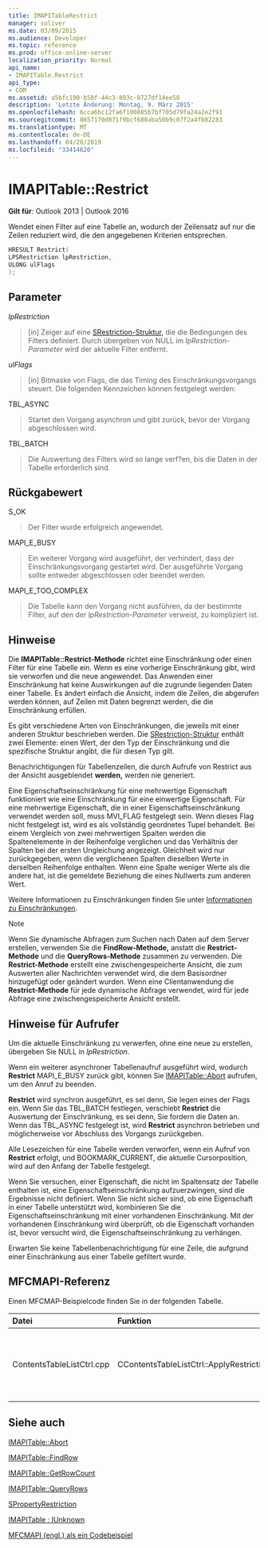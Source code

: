 ```yaml
---
title: IMAPITableRestrict
manager: soliver
ms.date: 03/09/2015
ms.audience: Developer
ms.topic: reference
ms.prod: office-online-server
localization_priority: Normal
api_name:
- IMAPITable.Restrict
api_type:
- COM
ms.assetid: a5bfc190-b58f-44c3-893c-8727df14ee58
description: 'Letzte Änderung: Montag, 9. März 2015'
ms.openlocfilehash: 6cca6bc12fa6f100885b7bf705d79fa24a2e2f91
ms.sourcegitcommit: 8657170d071f9bcf680aba50b9c07f2a4fb82283
ms.translationtype: MT
ms.contentlocale: de-DE
ms.lasthandoff: 04/28/2019
ms.locfileid: "33414620"
---
```

# <a name="imapitablerestrict"></a>IMAPITable::Restrict

  
  
**Gilt für**: Outlook 2013 | Outlook 2016 
  
Wendet einen Filter auf eine Tabelle an, wodurch der Zeilensatz auf nur die Zeilen reduziert wird, die den angegebenen Kriterien entsprechen.
  
```cpp
HRESULT Restrict(
LPSRestriction lpRestriction,
ULONG ulFlags
);
```

## <a name="parameters"></a>Parameter

 _lpRestriction_
  
> [in] Zeiger auf eine [SRestriction-Struktur,](srestriction.md) die die Bedingungen des Filters definiert. Durch übergeben von NULL im  _lpRestriction-Parameter_ wird der aktuelle Filter entfernt. 
    
 _ulFlags_
  
> [in] Bitmaske von Flags, die das Timing des Einschränkungsvorgangs steuert. Die folgenden Kennzeichen können festgelegt werden:
    
TBL_ASYNC 
  
> Startet den Vorgang asynchron und gibt zurück, bevor der Vorgang abgeschlossen wird.
    
TBL_BATCH 
  
> Die Auswertung des Filters wird so lange verf?en, bis die Daten in der Tabelle erforderlich sind.
    
## <a name="return-value"></a>Rückgabewert

S_OK 
  
> Der Filter wurde erfolgreich angewendet.
    
MAPI_E_BUSY 
  
> Ein weiterer Vorgang wird ausgeführt, der verhindert, dass der Einschränkungsvorgang gestartet wird. Der ausgeführte Vorgang sollte entweder abgeschlossen oder beendet werden.
    
MAPI_E_TOO_COMPLEX 
  
> Die Tabelle kann den Vorgang nicht ausführen, da der bestimmte Filter, auf den der  _lpRestriction-Parameter_ verweist, zu kompliziert ist. 
    
## <a name="remarks"></a>Hinweise

Die **IMAPITable::Restrict-Methode** richtet eine Einschränkung oder einen Filter für eine Tabelle ein. Wenn es eine vorherige Einschränkung gibt, wird sie verworfen und die neue angewendet. Das Anwenden einer Einschränkung hat keine Auswirkungen auf die zugrunde liegenden Daten einer Tabelle. Es ändert einfach die Ansicht, indem die Zeilen, die abgerufen werden können, auf Zeilen mit Daten begrenzt werden, die die Einschränkung erfüllen. 
  
Es gibt verschiedene Arten von Einschränkungen, die jeweils mit einer anderen Struktur beschrieben werden. Die [SRestriction-Struktur](srestriction.md) enthält zwei Elemente: einen Wert, der den Typ der Einschränkung und die spezifische Struktur angibt, die für diesen Typ gilt. 
  
Benachrichtigungen für Tabellenzeilen, die durch Aufrufe von Restrict aus der Ansicht ausgeblendet **werden,** werden nie generiert. 
  
Eine Eigenschaftseinschränkung für eine mehrwertige Eigenschaft funktioniert wie eine Einschränkung für eine einwertige Eigenschaft. Für eine mehrwertige Eigenschaft, die in einer Eigenschaftseinschränkung verwendet werden soll, muss MVI_FLAG festgelegt sein. Wenn dieses Flag nicht festgelegt ist, wird es als vollständig geordnetes Tupel behandelt. Bei einem Vergleich von zwei mehrwertigen Spalten werden die Spaltenelemente in der Reihenfolge verglichen und das Verhältnis der Spalten bei der ersten Ungleichung angezeigt. Gleichheit wird nur zurückgegeben, wenn die verglichenen Spalten dieselben Werte in derselben Reihenfolge enthalten. Wenn eine Spalte weniger Werte als die andere hat, ist die gemeldete Beziehung die eines Nullwerts zum anderen Wert.
  
Weitere Informationen zu Einschränkungen finden Sie unter [Informationen zu Einschränkungen](about-restrictions.md).
  
> [!NOTE]
> Wenn Sie dynamische Abfragen zum Suchen nach Daten auf dem Server erstellen, verwenden Sie die **FindRow-Methode,** anstatt die **Restrict-Methode** und die **QueryRows-Methode** zusammen zu verwenden. Die **Restrict-Methode** erstellt eine zwischengespeicherte Ansicht, die zum Auswerten aller Nachrichten verwendet wird, die dem Basisordner hinzugefügt oder geändert wurden. Wenn eine Clientanwendung die **Restrict-Methode** für jede dynamische Abfrage verwendet, wird für jede Abfrage eine zwischengespeicherte Ansicht erstellt. 
  
## <a name="notes-to-callers"></a>Hinweise für Aufrufer

Um die aktuelle Einschränkung zu verwerfen, ohne eine neue zu erstellen, übergeben Sie NULL in  _lpRestriction_.
  
Wenn ein weiterer asynchroner Tabellenaufruf ausgeführt wird, wodurch **Restrict** MAPI_E_BUSY zurück gibt, können Sie [IMAPITable::Abort](imapitable-abort.md) aufrufen, um den Anruf zu beenden. 
  
 **Restrict** wird synchron ausgeführt, es sei denn, Sie legen eines der Flags ein. Wenn Sie das TBL_BATCH festlegen, verschiebt **Restrict** die Auswertung der Einschränkung, es sei denn, Sie fordern die Daten an. Wenn das TBL_ASYNC festgelegt ist, wird **Restrict** asynchron betrieben und möglicherweise vor Abschluss des Vorgangs zurückgeben.
  
Alle Lesezeichen für eine Tabelle werden verworfen, wenn ein Aufruf von **Restrict** erfolgt, und BOOKMARK_CURRENT, die aktuelle Cursorposition, wird auf den Anfang der Tabelle festgelegt. 
  
Wenn Sie versuchen, einer Eigenschaft, die nicht im Spaltensatz der Tabelle enthalten ist, eine Eigenschaftseinschränkung aufzuerzwingen, sind die Ergebnisse nicht definiert. Wenn Sie nicht sicher sind, ob eine Eigenschaft in einer Tabelle unterstützt wird, kombinieren Sie die Eigenschaftseinschränkung mit einer vorhandenen Einschränkung. Mit der vorhandenen Einschränkung wird überprüft, ob die Eigenschaft vorhanden ist, bevor versucht wird, die Eigenschaftseinschränkung zu verhängen. 
  
Erwarten Sie keine Tabellenbenachrichtigung für eine Zeile, die aufgrund einer Einschränkung aus einer Tabelle gefiltert wurde.
  
## <a name="mfcmapi-reference"></a>MFCMAPI-Referenz

Einen MFCMAP-Beispielcode finden Sie in der folgenden Tabelle.
  
|**Datei**|**Funktion**|**Comment**|
|:-----|:-----|:-----|
|ContentsTableListCtrl.cpp  <br/> |CContentsTableListCtrl::ApplyRestriction  <br/> |MFCMAPI verwendet die **IMAPITable::Restrict-Methode,** um eine Einschränkung für eine Tabelle festlegen.  <br/> |
   
## <a name="see-also"></a>Siehe auch



[IMAPITable::Abort](imapitable-abort.md)
  
[IMAPITable::FindRow](imapitable-findrow.md)
  
[IMAPITable::GetRowCount](imapitable-getrowcount.md)
  
[IMAPITable::QueryRows](imapitable-queryrows.md)
  
[SPropertyRestriction](spropertyrestriction.md)
  
[IMAPITable : IUnknown](imapitableiunknown.md)


[MFCMAPI (engl.) als ein Codebeispiel](mfcmapi-as-a-code-sample.md)

